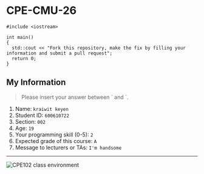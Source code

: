 # CPE-CMU-26
>
```
#include <iostream>

int main()
{
  std::cout << "Fork this repository, make the fix by filling your information and submit a pull request";
  return 0;
}
```

## My Information
> Please insert your answer between \` and \`.

1. Name: `kraiwit keyen`
2. Student ID: `600610722`
3. Section: `002`
4. Age: `19`
5. Your programming skill (0-5): `2`
6. Expected grade of this course: `A`
7. Message to lecturers or TAs: `I'm handsome`

---
![CPE102 class environment](https://github.com/tmwatchanan/CPE-CMU-26/raw/master/cpe102_class_envi.jpg)
